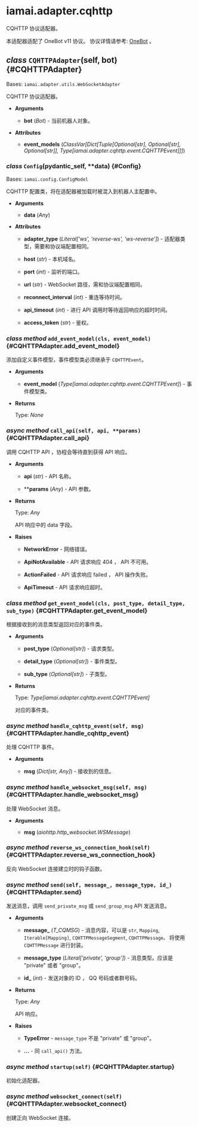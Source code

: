# iamai.adapter.cqhttp

CQHTTP 协议适配器。

本适配器适配了 OneBot v11 协议。
协议详情请参考: [OneBot](https://github.com/howmanybots/onebot/blob/master/README.md) 。

## *class* `CQHTTPAdapter`(self, bot) {#CQHTTPAdapter}

Bases: `iamai.adapter.utils.WebSocketAdapter`

CQHTTP 协议适配器。

- **Arguments**

  - **bot** (*Bot*) - 当前机器人对象。

- **Attributes**

  - **event_models** (*ClassVar[Dict[Tuple[Optional[str], Optional[str], Optional[str]], Type[iamai.adapter.cqhttp.event.CQHTTPEvent]]]*)

### *class* `Config`(__pydantic_self__, **data) {#Config}

Bases: `iamai.config.ConfigModel`

CQHTTP 配置类，将在适配器被加载时被混入到机器人主配置中。

- **Arguments**

  - **data** (*Any*)

- **Attributes**

  - **adapter_type** (*Literal['ws', 'reverse-ws', 'ws-reverse']*) - 适配器类型，需要和协议端配置相同。

  - **host** (*str*) - 本机域名。

  - **port** (*int*) - 监听的端口。

  - **url** (*str*) - WebSocket 路径，需和协议端配置相同。

  - **reconnect_interval** (*int*) - 重连等待时间。

  - **api_timeout** (*int*) - 进行 API 调用时等待返回响应的超时时间。

  - **access_token** (*str*) - 鉴权。

### *class method* `add_event_model(cls, event_model)` {#CQHTTPAdapter.add_event_model}

添加自定义事件模型，事件模型类必须继承于 `CQHTTPEvent`。

- **Arguments**

  - **event_model** (*Type[iamai.adapter.cqhttp.event.CQHTTPEvent]*) - 事件模型类。

- **Returns**

  Type: *None*

### *async method* `call_api(self, api, **params)` {#CQHTTPAdapter.call_api}

调用 CQHTTP API ，协程会等待直到获得 API 响应。

- **Arguments**

  - **api** (*str*) - API 名称。

  - ****params** (*Any*) - API 参数。

- **Returns**

  Type: *Any*

  API 响应中的 data 字段。

- **Raises**

  - **NetworkError** - 网络错误。

  - **ApiNotAvailable** - API 请求响应 404 ， API 不可用。

  - **ActionFailed** - API 请求响应 failed ， API 操作失败。

  - **ApiTimeout** - API 请求响应超时。

### *class method* `get_event_model(cls, post_type, detail_type, sub_type)` {#CQHTTPAdapter.get_event_model}

根据接收到的消息类型返回对应的事件类。

- **Arguments**

  - **post_type** (*Optional[str]*) - 请求类型。

  - **detail_type** (*Optional[str]*) - 事件类型。

  - **sub_type** (*Optional[str]*) - 子类型。

- **Returns**

  Type: *Type[iamai.adapter.cqhttp.event.CQHTTPEvent]*

  对应的事件类。

### *async method* `handle_cqhttp_event(self, msg)` {#CQHTTPAdapter.handle_cqhttp_event}

处理 CQHTTP 事件。

- **Arguments**

  - **msg** (*Dict[str, Any]*) - 接收到的信息。

### *async method* `handle_websocket_msg(self, msg)` {#CQHTTPAdapter.handle_websocket_msg}

处理 WebSocket 消息。

- **Arguments**

  - **msg** (*aiohttp.http_websocket.WSMessage*)

### *async method* `reverse_ws_connection_hook(self)` {#CQHTTPAdapter.reverse_ws_connection_hook}

反向 WebSocket 连接建立时的钩子函数。

### *async method* `send(self, message_, message_type, id_)` {#CQHTTPAdapter.send}

发送消息，调用 `send_private_msg` 或 `send_group_msg` API 发送消息。

- **Arguments**

  - **message_** (*T_CQMSG*) - 消息内容，可以是 `str`, `Mapping`, `Iterable[Mapping]`,
  `CQHTTPMessageSegment`, `CQHTTPMessage。`
  将使用 `CQHTTPMessage` 进行封装。

  - **message_type** (*Literal['private', 'group']*) - 消息类型。应该是 "private" 或者 "group"。

  - **id_** (*int*) - 发送对象的 ID ， QQ 号码或者群号码。

- **Returns**

  Type: *Any*

  API 响应。

- **Raises**

  - **TypeError** - `message_type` 不是 "private" 或 "group"。

  - **...** - 同 `call_api()` 方法。

### *async method* `startup(self)` {#CQHTTPAdapter.startup}

初始化适配器。

### *async method* `websocket_connect(self)` {#CQHTTPAdapter.websocket_connect}

创建正向 WebSocket 连接。